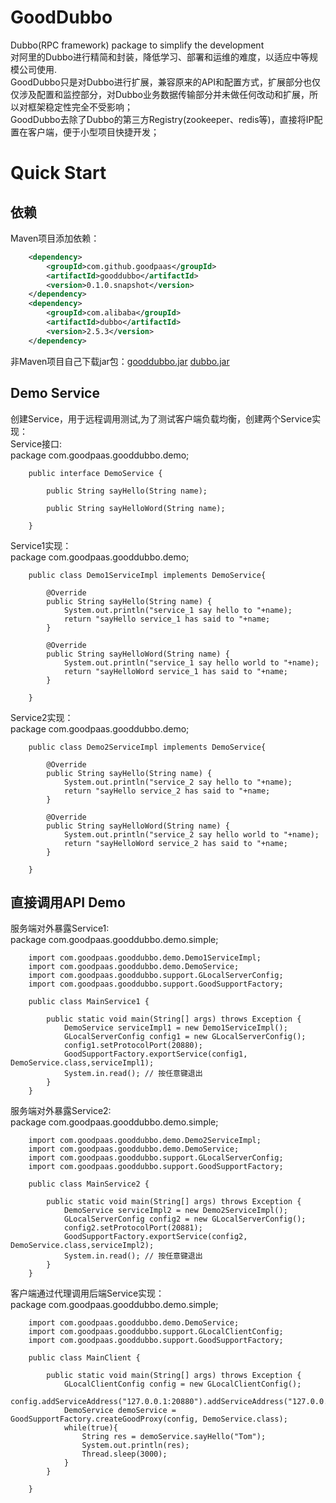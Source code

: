 # GoodDubbo
Dubbo(RPC framework) package to simplify the development  
对阿里的Dubbo进行精简和封装，降低学习、部署和运维的难度，以适应中等规模公司使用.  
GoodDubbo只是对Dubbo进行扩展，兼容原来的API和配置方式，扩展部分也仅仅涉及配置和监控部分，对Dubbo业务数据传输部分并未做任何改动和扩展，所以对框架稳定性完全不受影响；  
GoodDubbo去除了Dubbo的第三方Registry(zookeeper、redis等)，直接将IP配置在客户端，便于小型项目快捷开发；  
# Quick Start
## 依赖
Maven项目添加依赖：  
```xml
	<dependency>
		<groupId>com.github.goodpaas</groupId>
		<artifactId>gooddubbo</artifactId>
		<version>0.1.0.snapshot</version>
	</dependency>
	<dependency>
		<groupId>com.alibaba</groupId>
		<artifactId>dubbo</artifactId>
		<version>2.5.3</version>
	</dependency>
```
非Maven项目自己下载jar包：[gooddubbo.jar](https://repo1.maven.org/maven2/com/github/goodpaas/gooddubbo/0.1.1/gooddubbo-0.1.1.jar)  [dubbo.jar](https://repo1.maven.org/maven2/com/alibaba/dubbo/2.5.3/dubbo-2.5.3.jar)  
## Demo Service
创建Service，用于远程调用测试,为了测试客户端负载均衡，创建两个Service实现：  
Service接口:  
		package com.goodpaas.gooddubbo.demo;

		public interface DemoService {
			
			public String sayHello(String name);
			
			public String sayHelloWord(String name);

		}
Service1实现：  
		package com.goodpaas.gooddubbo.demo;

		public class Demo1ServiceImpl implements DemoService{

			@Override
			public String sayHello(String name) {
				System.out.println("service_1 say hello to "+name);
				return "sayHello service_1 has said to "+name;
			}

			@Override
			public String sayHelloWord(String name) {
				System.out.println("service_1 say hello world to "+name);
				return "sayHelloWord service_1 has said to "+name;
			}

		}
Service2实现：  
		package com.goodpaas.gooddubbo.demo;

		public class Demo2ServiceImpl implements DemoService{

			@Override
			public String sayHello(String name) {
				System.out.println("service_2 say hello to "+name);
				return "sayHello service_2 has said to "+name;
			}

			@Override
			public String sayHelloWord(String name) {
				System.out.println("service_2 say hello world to "+name);
				return "sayHelloWord service_2 has said to "+name;
			}

		}
## 直接调用API Demo
服务端对外暴露Service1:  
		package com.goodpaas.gooddubbo.demo.simple;

		import com.goodpaas.gooddubbo.demo.Demo1ServiceImpl;
		import com.goodpaas.gooddubbo.demo.DemoService;
		import com.goodpaas.gooddubbo.support.GLocalServerConfig;
		import com.goodpaas.gooddubbo.support.GoodSupportFactory;

		public class MainService1 {
			
			public static void main(String[] args) throws Exception {
				DemoService serviceImpl1 = new Demo1ServiceImpl();
				GLocalServerConfig config1 = new GLocalServerConfig();
		        config1.setProtocolPort(20880);
		        GoodSupportFactory.exportService(config1, DemoService.class,serviceImpl1);
		        System.in.read(); // 按任意键退出
		    }
		}
服务端对外暴露Service2:  
		package com.goodpaas.gooddubbo.demo.simple;

		import com.goodpaas.gooddubbo.demo.Demo2ServiceImpl;
		import com.goodpaas.gooddubbo.demo.DemoService;
		import com.goodpaas.gooddubbo.support.GLocalServerConfig;
		import com.goodpaas.gooddubbo.support.GoodSupportFactory;

		public class MainService2 {
			
			public static void main(String[] args) throws Exception {
		        DemoService serviceImpl2 = new Demo2ServiceImpl();
				GLocalServerConfig config2 = new GLocalServerConfig();
		        config2.setProtocolPort(20881);
		        GoodSupportFactory.exportService(config2, DemoService.class,serviceImpl2);
		        System.in.read(); // 按任意键退出
		    }
		}
客户端通过代理调用后端Service实现：  
		package com.goodpaas.gooddubbo.demo.simple;

		import com.goodpaas.gooddubbo.demo.DemoService;
		import com.goodpaas.gooddubbo.support.GLocalClientConfig;
		import com.goodpaas.gooddubbo.support.GoodSupportFactory;

		public class MainClient {
			
			public static void main(String[] args) throws Exception {
		        GLocalClientConfig config = new GLocalClientConfig();
		        config.addServiceAddress("127.0.0.1:20880").addServiceAddress("127.0.0.1:20881");
		        DemoService demoService = GoodSupportFactory.createGoodProxy(config, DemoService.class);
		        while(true){
			        String res = demoService.sayHello("Tom");
			        System.out.println(res);
			        Thread.sleep(3000);
		        }
		    }

		}






















